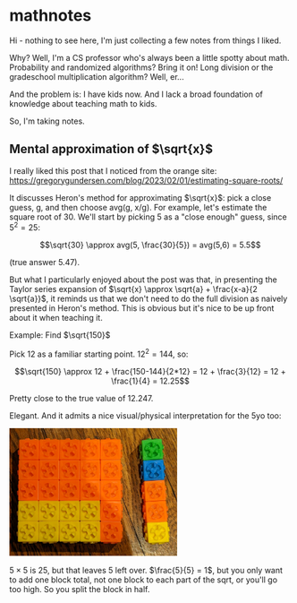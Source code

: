 # mathnotes
Hi - nothing to see here, I'm just collecting a few notes from things I liked.

Why? Well, I'm a CS professor who's always been a little spotty about math. Probability and randomized algorithms? Bring it on! Long division or the gradeschool multiplication algorithm? Well, er...

And the problem is: I have kids now. And I lack a broad foundation of knowledge about teaching math to kids.

So, I'm taking notes.


## Mental approximation of $\sqrt{x}$

I really liked this post that I noticed from the orange site: https://gregorygundersen.com/blog/2023/02/01/estimating-square-roots/

It discusses Heron's method for approximating $\sqrt{x}$: pick a close guess, g, and then choose avg(g, x/g). For example, let's estimate the square root of 30. We'll start by picking 5 as a "close enough" guess, since $5^2 = 25$:

$$\sqrt{30} \approx avg(5, \frac{30}{5}) = avg(5,6) = 5.5$$

(true answer 5.47).

But what I particularly enjoyed about the post was that, in presenting the Taylor series expansion of $\sqrt{x} \approx \sqrt{a} + \frac{x-a}{2 \sqrt{a}}$, it reminds us that we don't need to do the full division as naively presented in Heron's method. This is obvious but it's nice to be up front about it when teaching it.

Example: Find $\sqrt{150}$

Pick 12 as a familiar starting point. $12^2 = 144$, so:

$$\sqrt{150} \approx 12 + \frac{150-144}{2*12} = 12 + \frac{3}{12} = 12 + \frac{1}{4} = 12.25$$

Pretty close to the true value of 12.247.

Elegant. And it admits a nice visual/physical interpretation for the 5yo too:

<img alt="Image of a set of 30 cubes arranged as a 5x5 and 1x5 pattern" src="images/sqrt_blocks.jpg" width="300">

$5 \times 5$ is 25, but that leaves 5 left over. $\frac{5}{5} = 1$, but you only want to add one block total, not one block to each part of the sqrt, or you'll go too high. So you split the block in half.
